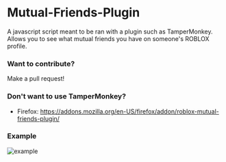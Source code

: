 # Mutual-Friends-Plugin
A javascript script meant to be ran with a plugin such as TamperMonkey. Allows you to see what mutual friends you have on someone's ROBLOX profile. 

### Want to contribute? 

Make a pull request!

### Don't want to use TamperMonkey? 
* Firefox: https://addons.mozilla.org/en-US/firefox/addon/roblox-mutual-friends-plugin/

### Example

![example](https://i.imgur.com/EszGRe2.png)
